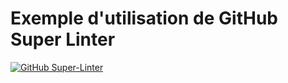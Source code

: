 # Exemple d'utilisation de GitHub Super Linter

[![GitHub Super-Linter](https://github.com/jenovateurs/github_superlinter_demo/workflows/Lint%20Code%20Base/badge.svg)](https://github.com/marketplace/actions/super-linter)
